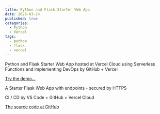 ```yaml
---
title: Python and Flask Starter Web App
date: 2025-03-24
published: true
categories:
  - Python
  - Vercel
tags:
  - python
  - flask
  - vercel
---
```


Python and Flask Starter Web App hosted at Vercel Cloud using Serverless Functions and implementing DevOps by GitHub + Vercel

<a href="https://flask-vercel-start-one.vercel.app/" target="_blank" title="Flask Web App at Vercel">Try the demo...</a>

A Starter Flask Web App with endpoints - secured by HTTPS

CI / CD by VS Code + GitHub + Vercel Cloud 

<a href="https://github.com/persteenolsen/flask-vercel-start-one" target="_blank">The source code at GitHub</a>
